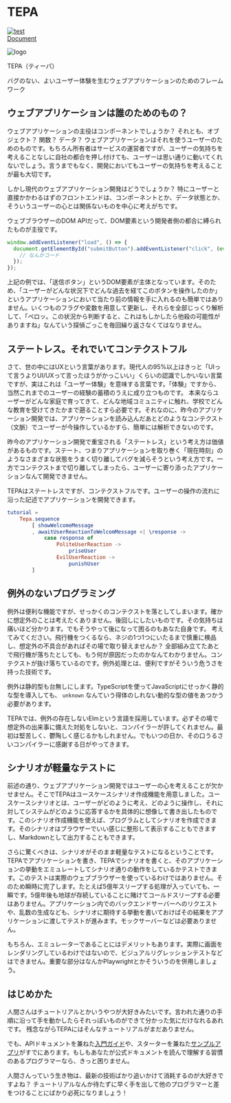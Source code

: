 # TEPA

[![test](https://github.com/arowM/tepa/actions/workflows/test.yaml/badge.svg)](https://github.com/arowM/tepa/actions/workflows/test.yaml)  
[Document](https://package.elm-lang.org/packages/arowM/tepa/latest/)

![logo](https://user-images.githubusercontent.com/1481749/115139779-de382400-a06e-11eb-80e7-22af97774bfa.jpg)

TEPA（ティーパ）

バグのない、よいユーザー体験を生むウェブアプリケーションのためのフレームワーク

## ウェブアプリケーションは誰のためのもの？

ウェブアプリケーションの主役はコンポーネントでしょうか？ それとも、オブジェクト？ 関数？ データ？
ウェブアプリケーションはそれを使うユーザーのためのものです。もちろん所有者はサービスの運営者ですが、ユーザーの気持ちを考えることなしに自社の都合を押し付けても、ユーザーは思い通りに動いてくれないでしょう。言うまでもなく、開発においてもユーザーの気持ちを考えることが最も大切です。

しかし現代のウェブアプリケーション開発はどうでしょうか？ 特にユーザーと直接かかわるはずのフロントエンドは、コンポーネントとか、データ状態とか、そういうユーザーの心とは関係ないものを中心に考えがちです。

ウェブブラウザーのDOM APIだって、DOM要素という開発者側の都合に縛られたものが主役です。

```js
window.addEventListener("load", () => {
  document.getElementById("submitButton").addEventListener("click", (event) => {
    // なんかコード
  });
});
```

上記の例では、「送信ボタン」というDOM要素が主体となっています。そのため、「ユーザーがどんな状況下でどんな過去を経てこのボタンを操作したのか」というアプリケーションにおいて当たり前の情報を手に入れるのも簡単ではありません。いくつものフラグや変数を用意して更新し、それらを全部じっくり解析して、「ペロッ。この状況から判断すると、これはもしかしたら他殺の可能性がありますね」なんていう探偵ごっこを毎回繰り返さなくてはなりません。

## ステートレス。それでいてコンテクストフル

さて、世の中にはUXという言葉があります。現代人の95%以上はきっと「UIって言うよりUI/UXって言ったほうがかっこいい」くらいの認識でしかいない言葉ですが、実はこれは「ユーザー体験」を意味する言葉です。「体験」ですから、当然これまでのユーザーの経験の蓄積のうえに成り立つものです。
本来ならユーザーがどんな家庭で育ってきて、どんな地域コミュニティに触れ、学校でどんな教育を受けてきたかまで遡ることすら必要です。それなのに、昨今のアプリケーション開発では、アプリケーションを読み込んだあとどのようなコンテクスト（文脈）でユーザーが今操作しているかすら、簡単には解析できないのです。

昨今のアプリケーション開発で重宝される「ステートレス」という考え方は価値があるものです。ステート、つまりアプリケーションを取り巻く「現在時刻」のようなさまざまな状態をうまく切り離してバグを減らそうという考え方です。一方でコンテクストまで切り離してしまったら、ユーザーに寄り添ったアプリケーションなんて開発できません。

TEPAはステートレスですが、コンテクストフルです。ユーザーの操作の流れに沿った記述でアプリケーションを開発できます。

```elm
tutorial =
    Tepa.sequence
        [ showWelcomeMessage
        , awaitUserReactionToWelcomMessage <| \response ->
            case response of
                PoliteUserReaction ->
                    priseUser
                EvilUserReaction ->
                    punishUser
        ]
```

## 例外のないプログラミング

例外は便利な機能ですが、せっかくのコンテクストを落としてしまいます。確かに想定外のことは考えたくありません。後回しにしたいものです。その気持ちは痛いほど分かります。でもそうやって後になって困るのもあなた自身です。
考えてみてください。飛行機をつくるなら、ネジの1つ1つにいたるまで慎重に検品し、想定外の不具合があればその場で取り替えませんか？ 全部組み立てたあとで飛行機が落ちたとしても、もう何が原因だったのかなんてわかりません。コンテクストが抜け落ちているのです。例外処理とは、便利ですがそういう危うさを持った技術です。

例外は静的型も台無しにします。TypeScriptを使ってJavaScriptにせっかく静的な型を導入しても、 `unknown` なんていう得体のしれない動的な型の値をあつかう必要があります。

TEPAでは、例外の存在しないElmという言語を採用しています。必ずその場で想定外の出来事に備えた対処をしないと、コンパイラーが許してくれません。最初は堅苦しく、鬱陶しく感じるかもしれません。でもいつの日か、その口うるさいコンパイラーに感謝する日がやってきます。

## シナリオが軽量なテストに

前述の通り、ウェブアプリケーション開発ではユーザーの心を考えることが欠かせません。そこでTEPAはユースケースシナリオ作成機能を用意しました。ユースケースシナリオとは、ユーザーがどのように考え、どのように操作し、それに対してシステムがどのように応答するかを具体的に想像して書き出したものです。このシナリオ作成機能を使えば、プログラムとしてシナリオを作成できます。そのシナリオはブラウザーでいい感じに整形して表示することもできますし、Markdownとして出力することもできます。

さらに驚くべきは、シナリオがそのまま軽量なテストになるということです。TEPAでアプリケーションを書き、TEPAでシナリオを書くと、そのアプリケーションの挙動をエミュレートしてシナリオ通りの動作をしているかテストできます。このテストは実際のウェブブラウザーを使っているわけではありません。そのため瞬時に完了します。たとえば5億年スリープする処理が入っていても、一瞬です。5億年後も地球が存続していることに賭けてコールドスリープする必要はありません。アプリケーション内でのバックエンドサーバーへのリクエストや、乱数の生成なども、シナリオに期待する挙動を書いておけばその結果をアプリケーションに渡してテストが進みます。モックサーバーなどは必要ありません。

もちろん、エミュレーターであることにはデメリットもあります。実際に画面をレンダリングしているわけではないので、ビジュアルリグレッションテストなどはできません。重要な部分はなんかPlaywrightとかそういうのを併用しましょう。

## はじめかた

人間さんはチュートリアルとかいうやつが大好きみたいです。言われた通りの手順に沿って手を動かしたらそれっぽいものができて分かった気にだけなれるあれです。 残念ながらTEPAにはそんなチュートリアルがまだありません。

でも、APIドキュメントを兼ねた[入門ガイド](https://package.elm-lang.org/packages/arowM/tepa/latest/Tepa)や、スターターを兼ねた[サンプルアプリ](https://github.com/arowM/tepa-sample)がすでにあります。もしもあなたが公式ドキュメントを読んで理解する習慣のあるプログラマーなら、きっと困りません。

人間さんっていう生き物は、最新の技術ばかり追いかけて消耗するのが大好きですよね？ チュートリアルなんか待たずに早く手を出して他のプログラマーと差をつけることにばかり必死になりましょう！
